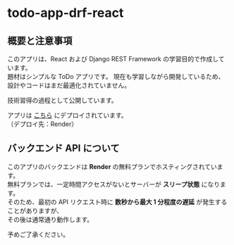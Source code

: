 # todo-app-drf-react

## 概要と注意事項

このアプリは、React および Django REST Framework の学習目的で作成しています。  
題材はシンプルな ToDo アプリです。
現在も学習しながら開発しているため、設計やコードはまだ最適化されていません。

技術習得の過程として公開しています。

アプリは [こちら](https://todo-app-drf-react-1.onrender.com) にデプロイされています。  
（デプロイ先：Render）

## バックエンド API について

このアプリのバックエンドは **Render** の無料プランでホスティングされています。  
無料プランでは、一定時間アクセスがないとサーバーが **スリープ状態** になります。  
そのため、最初の API リクエスト時に **数秒から最大 1 分程度の遅延** が発生することがありますが、  
その後は通常通り動作します。

予めご了承ください。
